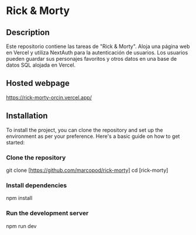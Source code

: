 # Rick & Morty
## Description

Este repositorio contiene las tareas de "Rick & Morty". Aloja una página web en Vercel y utiliza NextAuth para la autenticación de usuarios. Los usuarios pueden guardar sus personajes favoritos y otros datos en una base de datos SQL alojada en Vercel.

## Hosted webpage
https://rick-morty-orcin.vercel.app/

## Installation

To install the project, you can clone the repository and set up the environment as per your preference. Here's a basic guide on how to get started:

### Clone the repository
git clone [https://github.com/marcopod/rick-morty]
cd [rick-morty]

### Install dependencies
npm install

### Run the development server
npm run dev
